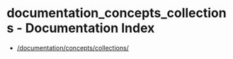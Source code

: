 # documentation_concepts_collections - Documentation Index

- [/documentation/concepts/collections/](./_documentation_concepts_collections_.md)
